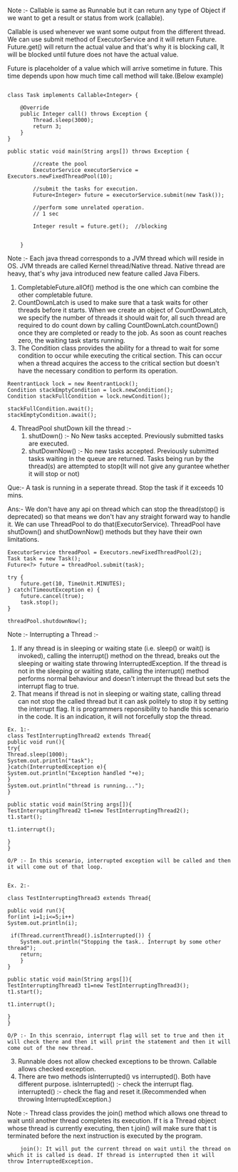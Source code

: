 Note :- Callable is same as Runnable but it can return any type of Object if we want to get a result or status from work (callable).

Callable is used whenever we want some output from the different thread. We can use submit method of ExecutorService and it will return Future. Future.get() will return the
actual value and that's why it is blocking call, It will be blocked until future does not have the actual value.

Future is placeholder of a value which will arrive sometime in future. This time depends upon how much time call method will take.(Below example) 
```

class Task implements Callable<Integer> {

    @Override
    public Integer call() throws Exception {
        Thread.sleep(3000);
        return 3;
    }
}

public static void main(String args[]) throws Exception {

        //create the pool
        ExecutorService executorService = Executors.newFixedThreadPool(10);

        //submit the tasks for execution.
        Future<Integer> future = executorService.submit(new Task());

        //perform some unrelated operation.
        // 1 sec

        Integer result = future.get();  //blocking


    }
```

Note :- Each java thread corresponds to a JVM thread which will reside in OS. JVM threads are called Kernel thread/Native thread. Native thread are heavy, that's why java introduced
    new feature called Java Fibers.
    
1. CompletableFuture.allOf() method is the one which can combine the other completable future.
2. CountDownLatch is used to make sure that a task waits for other threads before it starts. When we create an object of CountDownLatch, we specify the number of threads it 
    should wait for, all such thread are required to do count down by calling CountDownLatch.countDown() once they are completed or ready to the job. As soon as count reaches 
    zero, the waiting task starts running.
3. The Condition class provides the ability for a thread to wait for some condition to occur while executing the critical section. This can occur when a thread acquires the
    access to the critical section but doesn't have the necessary condition to perform its operation.
```
ReentrantLock lock = new ReentrantLock();
Condition stackEmptyCondition = lock.newCondition();
Condition stackFullCondition = lock.newCondition();

stackFullCondition.await();
stackEmptyCondition.await();
```
4. ThreadPool shutDown kill the thread :- 
    1. shutDown() :- No New tasks accepted. Previously submitted tasks are executed.
    2. shutDownNow() :- No new tasks accepted. Previously submitted tasks waiting in the queue are returned. Tasks being run by the thread(s) are attempted to stop(It will not 
                        give any gurantee whether it will stop or not)
                        
                        
Que:- A task is running in a seperate thread. Stop the task if it exceeds 10 mins.

Ans:- We don't have any api on thread which can stop the thread(stop() is deprecated) so that means we don't hav any straight forward way to handle it. We can use ThreadPool to
      do that(ExecutorService). ThreadPool have shutDown() and shutDownNow() methods but they have their own limitations. 
 
```      
ExecutorService threadPool = Executors.newFixedThreadPool(2);
Task task = new Task();
Future<?> future = threadPool.submit(task);

try {
    future.get(10, TimeUnit.MINUTES);
} catch(TimeoutException e) {
    future.cancel(true);
    task.stop();
}

threadPool.shutdownNow();
```


Note :- 
Interrupting a Thread :- 
1. If any thread is in sleeping or waiting state (i.e. sleep() or wait() is invoked), calling the interrupt() method on the thread, breaks out the sleeping or waiting state 
throwing InterruptedException. If the thread is not in the sleeping or waiting state, calling the interrupt() method performs normal behaviour and doesn't interrupt the
thread but sets the interrupt flag to true. 
2. That means if thread is not in sleeping or waiting state, calling thread can not stop the called thread but it can ask politely to stop it by setting the interrupt flag. It
    is programmers reponsibility to handle this scenario in the code. It is an indication, it will not forcefully stop the thread.
  
```
Ex. 1:- 
class TestInterruptingThread2 extends Thread{  
public void run(){  
try{  
Thread.sleep(1000);  
System.out.println("task");  
}catch(InterruptedException e){  
System.out.println("Exception handled "+e);  
}  
System.out.println("thread is running...");  
}  
  
public static void main(String args[]){  
TestInterruptingThread2 t1=new TestInterruptingThread2();  
t1.start();  
  
t1.interrupt();  
  
}  
}

O/P :- In this scenario, interrupted exception will be called and then it will come out of that loop. 


Ex. 2:-

class TestInterruptingThread3 extends Thread{  
  
public void run(){  
for(int i=1;i<=5;i++)  
System.out.println(i); 

 if(Thread.currentThread().isInterrupted()) {
    System.out.println("Stopping the task.. Interrupt by some other thread");
    return;
    }
}  
  
public static void main(String args[]){  
TestInterruptingThread3 t1=new TestInterruptingThread3();  
t1.start();  
  
t1.interrupt();  
  
}  
}  

O/P :- In this scenraio, interrupt flag will set to true and then it will check there and then it will print the statement and then it will come out of the new thread. 
```
3. Runnable does not allow checked exceptions to be thrown. Callable allows checked exception.
4. There are two methods isInterrupted() vs interrupted(). Both have different purpose.
    isInterrupted() :- check the interrupt flag.
    interrupted() :- check the flag and reset it.(Recommended when throwing InterruptedException.)
    


Note :- Thread class provides the join() method which allows one thread to wait until another thread completes its execution. If t is a Thread object whose thread is
        currently executing, then t.join() will make sure that t is terminated before the next instruction is executed by the program.
        
        join(): It will put the current thread on wait until the thread on which it is called is dead. If thread is interrupted then it will throw InterruptedException.